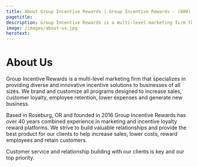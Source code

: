 ```yaml
---
title: About Group Incentive Rewards | Group Incentive Rewards - (800) 541-7250
pagetitle:
description: Group Incentive Rewards is a multi-level marketing firm that specializes in providing diverse and innovative incentive solutions to businesses of all sizes.
image: /images/about-us.jpg
herotext:
---
```


# About Us

Group Incentive Rewards is a multi-level marketing firm that specializes in providing diverse and innovative incentive solutions to businesses of all sizes. We brand and customize all programs designed to increase sales, customer loyalty, employee retention, lower expenses and generate new business.

Based in Roseburg, OR and founded in 2016 Group Incentive Rewards has over 40 years combined experience in marketing and incentive loyalty reward platforms. We strive to build valuable relationships and provide the best product for our clients to help increase sales, lower costs, reward employees and retain customers.

Customer service and relationship building with our clients is key and our top priority. 
